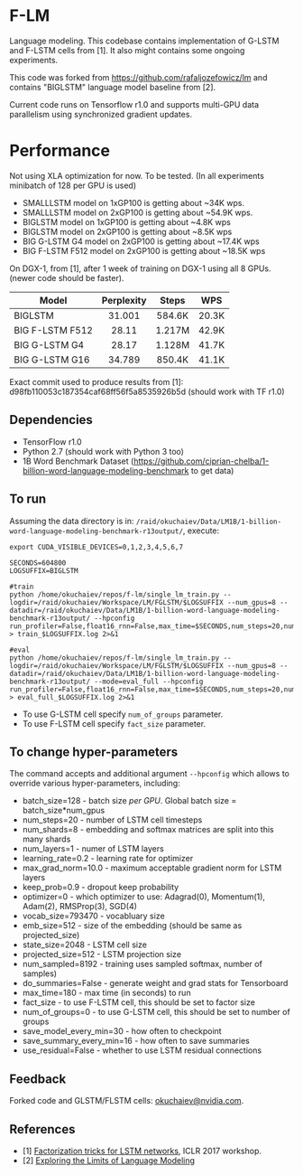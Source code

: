 # F-LM

Language modeling. This codebase contains implementation of G-LSTM and
F-LSTM cells from [1]. It also might contains some ongoing experiments.

This code was forked from https://github.com/rafaljozefowicz/lm and contains "BIGLSTM" language model baseline from [2].

Current code runs on Tensorflow r1.0 and supports multi-GPU data parallelism using synchronized gradient updates.

# Performance
Not using XLA optimization for now. To be tested.
(In all experiments minibatch of 128 per GPU is used)

* SMALLLSTM model on 1xGP100 is getting about ~34K wps.
* SMALLLSTM model on 2xGP100 is getting about ~54.9K wps.
* BIGLSTM model on 1xGP100 is getting about ~4.8K wps
* BIGLSTM model on 2xGP100 is getting about ~8.5K wps
* BIG G-LSTM G4 model on 2xGP100 is getting about ~17.4K wps
* BIG F-LSTM F512 model on 2xGP100 is getting about ~18.5K wps


On DGX-1, from [1], after 1 week of training on DGX-1 using all 8 GPUs.
(newer code should be faster).

| Model           | Perplexity | Steps      | WPS         |
| --------------- | :--------: | :--------: | :---------: |
| BIGLSTM         | 31.001     |    584.6K  |  20.3K      |
| BIG F-LSTM F512 | 28.11      |    1.217M  |  42.9K      |
| BIG G-LSTM G4   | 28.17      |    1.128M  |  41.7K      |
| BIG G-LSTM G16  | 34.789     |    850.4K  |  41.1K      |

Exact commit used to produce results from [1]: d98fb110053c187354caf68ff56f5a8535926b5d (should work with TF r1.0)

## Dependencies
* TensorFlow r1.0
* Python 2.7 (should work with Python 3 too)
* 1B Word Benchmark Dataset (https://github.com/ciprian-chelba/1-billion-word-language-modeling-benchmark to get data)

## To run
Assuming the data directory is in: `/raid/okuchaiev/Data/LM1B/1-billion-word-language-modeling-benchmark-r13output/`, execute:

```
export CUDA_VISIBLE_DEVICES=0,1,2,3,4,5,6,7

SECONDS=604800
LOGSUFFIX=BIGLSTM

#train
python /home/okuchaiev/repos/f-lm/single_lm_train.py --logdir=/raid/okuchaiev/Workspace/LM/FGLSTM/$LOGSUFFIX --num_gpus=8 --datadir=/raid/okuchaiev/Data/LM1B/1-billion-word-language-modeling-benchmark-r13output/ --hpconfig run_profiler=False,float16_rnn=False,max_time=$SECONDS,num_steps=20,num_shards=8,num_layers=2,learning_rate=0.2,max_grad_norm=1,keep_prob=0.9,emb_size=1024,projected_size=1024,state_size=8192,num_sampled=8192,batch_size=128  > train_$LOGSUFFIX.log 2>&1

#eval
python /home/okuchaiev/repos/f-lm/single_lm_train.py --logdir=/raid/okuchaiev/Workspace/LM/FGLSTM/$LOGSUFFIX --num_gpus=8 --datadir=/raid/okuchaiev/Data/LM1B/1-billion-word-language-modeling-benchmark-r13output/ --mode=eval_full --hpconfig run_profiler=False,float16_rnn=False,max_time=$SECONDS,num_steps=20,num_shards=8,num_layers=2,learning_rate=0.2,max_grad_norm=1,keep_prob=0.9,emb_size=1024,projected_size=1024,state_size=8192,num_sampled=8192,batch_size=16 > eval_full_$LOGSUFFIX.log 2>&1
```
* To use G-LSTM cell specify ```num_of_groups``` parameter.
* To use F-LSTM cell specify ```fact_size``` parameter.

## To change hyper-parameters

The command accepts and additional argument `--hpconfig` which allows to override various hyper-parameters, including:
* batch_size=128 - batch size *per GPU*. Global batch size = batch_size*num_gpus
* num_steps=20 - number of LSTM cell timesteps
* num_shards=8 - embedding and softmax matrices are split into this many shards
* num_layers=1 - numer of LSTM layers
* learning_rate=0.2 - learning rate for optimizer
* max_grad_norm=10.0 -  maximum acceptable gradient norm for LSTM layers
* keep_prob=0.9 - dropout keep probability
* optimizer=0 - which optimizer to use: Adagrad(0), Momentum(1), Adam(2), RMSProp(3), SGD(4)
* vocab_size=793470 - vocabluary size
* emb_size=512 - size of the embedding (should be same as projected_size)
* state_size=2048 - LSTM cell size
* projected_size=512 - LSTM projection size
* num_sampled=8192 - training uses sampled softmax, number of samples)
* do_summaries=False - generate weight and grad stats for Tensorboard
* max_time=180 - max time (in seconds) to run
* fact_size - to use F-LSTM cell, this should be set to factor size
* num_of_groups=0 - to use G-LSTM cell, this should be set to number of groups
* save_model_every_min=30 - how often to checkpoint
* save_summary_every_min=16 - how often to save summaries
* use_residual=False - whether to use LSTM residual connections

## Feedback
Forked code and GLSTM/FLSTM cells: okuchaiev@nvidia.com.

## References
* [1] [Factorization tricks for LSTM networks](https://openreview.net/forum?id=ByxWXyNFg&noteId=ByxWXyNFg), ICLR 2017 workshop.
* [2] [Exploring the Limits of Language Modeling](https://arxiv.org/abs/1602.02410)
